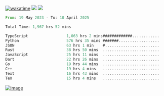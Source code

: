 [![wakatime](https://wakatime.com/badge/user/00eead22-fb14-4dd0-ab8a-3625cafbd50d.svg)](https://wakatime.com/@00eead22-fb14-4dd0-ab8a-3625cafbd50d)
![](https://komarev.com/ghpvc/?username=flatypus)
![](https://pixel.flatypus.me/flatypus?type=tracker)
<!--START_SECTION:waka-->

```rust
From: 19 May 2023 - To: 10 April 2025

Total Time: 1,967 hrs 52 mins

TypeScript                 1,063 hrs 2 mins#############............   53.72 %
Python                     576 hrs 35 mins #######..................   29.14 %
JSON                       63 hrs 1 min    #........................   03.18 %
Rust                       38 hrs 50 mins  .........................   01.96 %
JavaScript                 25 hrs 11 mins  .........................   01.27 %
Dart                       22 hrs 26 mins  .........................   01.13 %
Go                         19 hrs 44 mins  .........................   01.00 %
C++                        19 hrs 4 mins   .........................   00.96 %
Text                       16 hrs 43 mins  .........................   00.85 %
TeX                        15 hrs 4 mins   .........................   00.76 %
```

<!--END_SECTION:waka-->
[<img alt="image" src="https://github.com/flatypus/flatypus/assets/68029599/0a302dc1-501c-43a0-ae8d-37ec4817f3bd">](https://flatypus.me)

